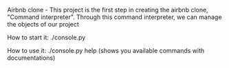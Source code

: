 Airbnb clone - 
This project is the first step in creating the airbnb clone, "Command interpreter".
Through this command interpreter, we can manage the objects of our project

How to start it:
./console.py

How to use it:
./console.py help (shows you available commands with documentations)



